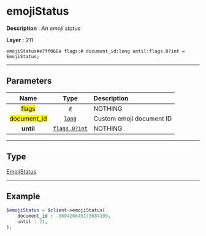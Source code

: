 # emojiStatus

**Description** : *An emoji status*

**Layer** : 211

```tl
emojiStatus#e7ff068a flags:# document_id:long until:flags.0?int = EmojiStatus;
```

---

## Parameters

| Name | Type | Description |
| :---: | :---: | :--- |
| <mark>flags</mark> | [`#`](type/#) | NOTHING |
| <mark>document_id</mark> | [`long`](type/long) | Custom emoji document ID |
| **until** | [`flags.0?int`](type/int) | NOTHING |

---

## Type

[EmojiStatus](type/EmojiStatus)

---

## Example

```php
$emojiStatus = $client->emojiStatus(
	document_id : -960426645173684109,
	until : 21,
);
```